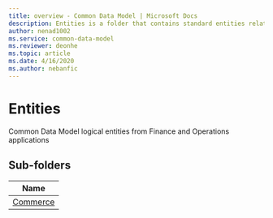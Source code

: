 ```yaml
---
title: overview - Common Data Model | Microsoft Docs
description: Entities is a folder that contains standard entities related to the Common Data Model.
author: nenad1002
ms.service: common-data-model
ms.reviewer: deonhe
ms.topic: article
ms.date: 4/16/2020
ms.author: nebanfic
---
```


# Entities

Common Data Model logical entities from Finance and Operations applications  

## Sub-folders

|Name|
|---|
|[Commerce](Commerce/overview.md)|



